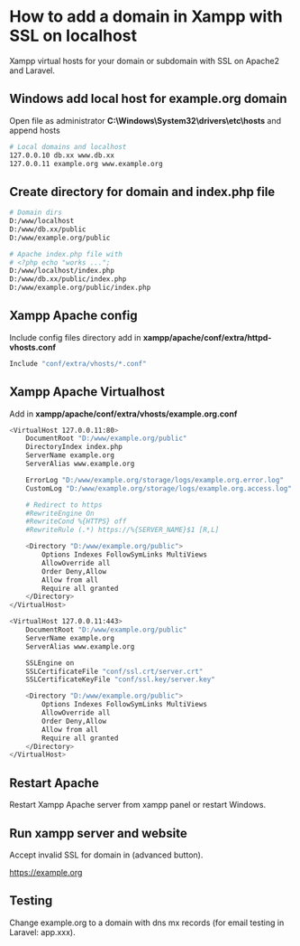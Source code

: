 # How to add a domain in Xampp with SSL on localhost

Xampp virtual hosts for your domain or subdomain with SSL on Apache2 and Laravel.

## Windows add local host for example.org domain

Open file as administrator **C:\Windows\System32\drivers\etc\hosts** and append hosts

```sh
# Local domains and localhost
127.0.0.10 db.xx www.db.xx
127.0.0.11 example.org www.example.org
```

## Create directory for domain and index.php file

```sh
# Domain dirs
D:/www/localhost
D:/www/db.xx/public
D:/www/example.org/public

# Apache index.php file with
# <?php echo "works ...";
D:/www/localhost/index.php
D:/www/db.xx/public/index.php
D:/www/example.org/public/index.php
```

## Xampp Apache config 

Include config files directory add in **xampp/apache/conf/extra/httpd-vhosts.conf**

```sh
Include "conf/extra/vhosts/*.conf"
```

## Xampp Apache Virtualhost

Add in **xampp/apache/conf/extra/vhosts/example.org.conf**

```sh
<VirtualHost 127.0.0.11:80>
    DocumentRoot "D:/www/example.org/public"
    DirectoryIndex index.php
    ServerName example.org
    ServerAlias www.example.org

    ErrorLog "D:/www/example.org/storage/logs/example.org.error.log"
    CustomLog "D:/www/example.org/storage/logs/example.org.access.log" common

    # Redirect to https
    #RewriteEngine On
    #RewriteCond %{HTTPS} off
    #RewriteRule (.*) https://%{SERVER_NAME}$1 [R,L]

    <Directory "D:/www/example.org/public">
        Options Indexes FollowSymLinks MultiViews
        AllowOverride all
        Order Deny,Allow
        Allow from all
        Require all granted
    </Directory>
</VirtualHost>

<VirtualHost 127.0.0.11:443>
    DocumentRoot "D:/www/example.org/public"
    ServerName example.org
    ServerAlias www.example.org

    SSLEngine on
    SSLCertificateFile "conf/ssl.crt/server.crt"
    SSLCertificateKeyFile "conf/ssl.key/server.key"

    <Directory "D:/www/example.org/public">
        Options Indexes FollowSymLinks MultiViews
        AllowOverride all
        Order Deny,Allow
        Allow from all
        Require all granted
    </Directory>
</VirtualHost>
```

## Restart Apache

Restart Xampp Apache server from xampp panel or restart Windows.

## Run xampp server and website

Accept invalid SSL for domain in (advanced button).

<https://example.org>

## Testing

Change example.org to a domain with dns mx records (for email testing in Laravel: app.xxx).

